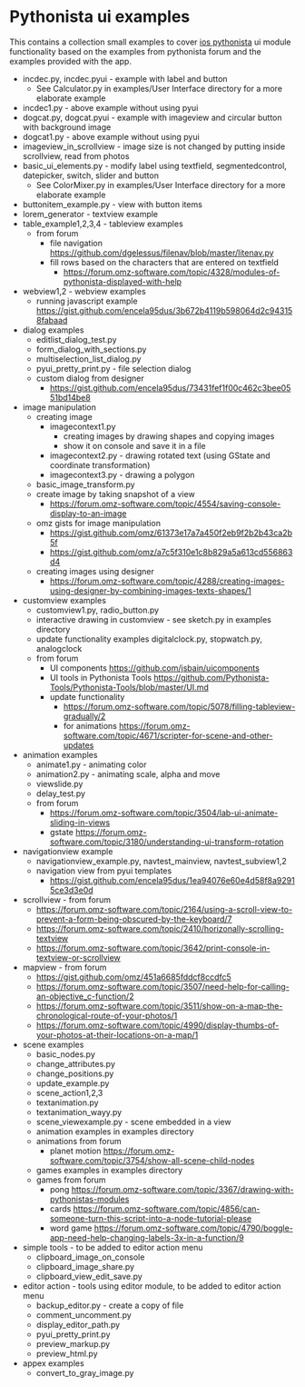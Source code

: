 # Pythonista ui examples
 
 This contains a collection small examples to cover [ios pythonista](http://omz-software.com/pythonista/)
 ui module functionality based on the examples from pythonista forum and the examples provided with the app.
 
*   incdec.py, incdec.pyui -  example with label  and button
    - See Calculator.py in examples/User Interface directory for a more elaborate example
*   incdec1.py - above example without using pyui
*   dogcat.py, dogcat.pyui - example with imageview and circular button with background image
*   dogcat1.py - above example without using pyui
*   imageview_in_scrollview - image size is not changed by putting inside scrollview, read from photos
*   basic_ui_elements.py - modify label using textfield, segmentedcontrol, datepicker, switch, slider and button
    - See ColorMixer.py in examples/User Interface directory for a more elaborate example
*   buttonitem_example.py - view with button items
*   lorem_generator - textview example
*   table_example1,2,3,4 - tableview examples
    - from forum
        - file navigation https://github.com/dgelessus/filenav/blob/master/litenav.py
        - fill rows based on the characters that are entered on textfield
            - https://forum.omz-software.com/topic/4328/modules-of-pythonista-displayed-with-help
*   webview1,2 - webview examples
    - running javascript example https://gist.github.com/encela95dus/3b672b4119b598064d2c943158fabaad
*   dialog examples
    - editlist_dialog_test.py
    - form_dialog_with_sections.py
    - multiselection_list_dialog.py
    - pyui_pretty_print.py - file selection dialog
    - custom dialog from designer
        - https://gist.github.com/encela95dus/73431fef1f00c462c3bee0551bd14be8
*   image manipulation
    - creating image    
        - imagecontext1.py 
            - creating images by drawing shapes and copying images
            - show it on console and save it in a file
        - imagecontext2.py - drawing rotated text (using GState and coordinate transformation)
        - imagecontext3.py - drawing a polygon
    - basic_image_transform.py 
    - create image by taking snapshot of a view
        -  https://forum.omz-software.com/topic/4554/saving-console-display-to-an-image
    - omz gists for image manipulation
        - https://gist.github.com/omz/61373e17a7a450f2eb9f2b2b43ca2b5f
        - https://gist.github.com/omz/a7c5f310e1c8b829a5a613cd556863d4
    - creating images using designer
        - https://forum.omz-software.com/topic/4288/creating-images-using-designer-by-combining-images-texts-shapes/1
*   customview examples
    - customview1.py, radio_button.py  
    - interactive drawing in customview - see sketch.py in examples directory
    - update functionality examples digitalclock.py, stopwatch.py, analogclock
    - from forum
        - UI components https://github.com/jsbain/uicomponents
        - UI tools in  Pythonista Tools https://github.com/Pythonista-Tools/Pythonista-Tools/blob/master/UI.md
        - update functionality
            - https://forum.omz-software.com/topic/5078/filling-tableview-gradually/2
            - for animations https://forum.omz-software.com/topic/4671/scripter-for-scene-and-other-updates
*   animation examples
    - animate1.py - animating color
    - animation2.py - animating scale, alpha and move
    - viewslide.py
    - delay_test.py
    - from forum
        -  https://forum.omz-software.com/topic/3504/lab-ui-animate-sliding-in-views
        -  gstate  https://forum.omz-software.com/topic/3180/understanding-ui-transform-rotation
*   navigationview example
    - navigationview_example.py, navtest_mainview, navtest_subview1,2
    - navigation view from pyui templates
        - https://gist.github.com/encela95dus/1ea94076e60e4d58f8a92915ce3d3e0d
*   scrollview - from forum
    - https://forum.omz-software.com/topic/2164/using-a-scroll-view-to-prevent-a-form-being-obscured-by-the-keyboard/7
    - https://forum.omz-software.com/topic/2410/horizonally-scrolling-textview
    - https://forum.omz-software.com/topic/3642/print-console-in-textview-or-scrollview       
*   mapview - from forum
    - https://gist.github.com/omz/451a6685fddcf8ccdfc5
    - https://forum.omz-software.com/topic/3507/need-help-for-calling-an-objective_c-function/2
    - https://forum.omz-software.com/topic/3511/show-on-a-map-the-chronological-route-of-your-photos/1
    - https://forum.omz-software.com/topic/4990/display-thumbs-of-your-photos-at-their-locations-on-a-map/1  
*   scene examples
    - basic_nodes.py
    - change_attributes.py
    - change_positions.py 
    - update_example.py
    - scene_action1,2,3
    - textanimation.py
    - textanimation_wayy.py
    - scene_viewexample.py - scene embedded in a view
    - animation examples in examples directory
    - animations from forum
        - planet motion https://forum.omz-software.com/topic/3754/show-all-scene-child-nodes
    - games examples in examples directory
    - games from forum
        - pong https://forum.omz-software.com/topic/3367/drawing-with-pythonistas-modules
        - cards   https://forum.omz-software.com/topic/4856/can-someone-turn-this-script-into-a-node-tutorial-please
        - word game   https://forum.omz-software.com/topic/4790/boggle-app-need-help-changing-labels-3x-in-a-function/9
*   simple tools  - to be added to editor action menu 
    - clipboard_image_on_console
    - clipboard_image_share.py
    - clipboard_view_edit_save.py
*   editor action - tools using editor module, to be added to editor action menu 
    - backup_editor.py - create a copy of file 
    - comment_uncomment.py
    - display_editor_path.py
    - pyui_pretty_print.py
    - preview_markup.py
    - preview_html.py
*   appex examples
    - convert_to_gray_image.py
  
